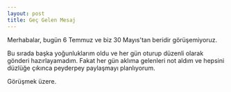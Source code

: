 ```yaml
---
layout: post
title: Geç Gelen Mesaj
---
```


Merhabalar, bugün 6 Temmuz ve biz 30 Mayıs'tan beridir görüşemiyoruz. 

Bu sırada başka yoğunluklarım oldu ve her gün oturup düzenli olarak gönderi hazırlayamadım. Fakat her gün aklıma gelenleri not aldım ve hepsini düzlüğe çıkınca peyderpey paylaşmayı planlıyorum. 

Görüşmek üzere.
